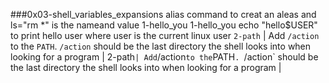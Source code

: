 ###0x03-shell_variables_expansions
alias command to creat an aleas and ls="rm *" is the nameand value
1-hello_you
1-hello_you echo "hello$USER" to print hello user where user is the current linux user
`2-path` | Add `/action` to the `PATH`. `/action` should be the last directory the shell looks into when looking for a program |
2-path` | Add `/action` to the `PATH`. `/action` should be the last directory the shell looks into when looking for a program |
